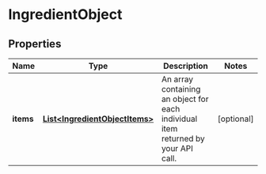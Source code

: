 # IngredientObject

## Properties
Name | Type | Description | Notes
------------ | ------------- | ------------- | -------------
**items** | [**List&lt;IngredientObjectItems&gt;**](IngredientObjectItems.md) | An array containing an object for each individual item returned by your API call. |  [optional]
